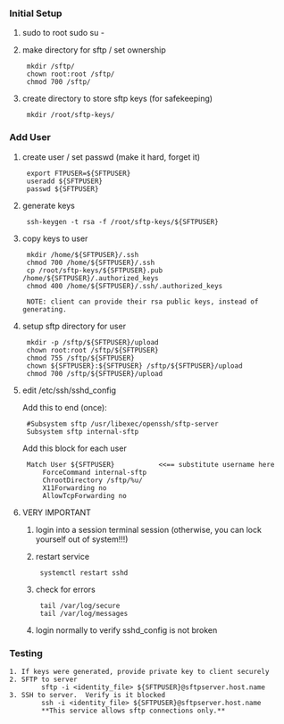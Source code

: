 

### Initial Setup

1. sudo to root
        sudo su -
        
1. make directory for sftp / set ownership
        
        mkdir /sftp/
        chown root:root /sftp/
        chmod 700 /sftp/

1. create directory to store sftp keys (for safekeeping)

        mkdir /root/sftp-keys/
        
### Add User

1. create user / set passwd (make it hard, forget it)

        export FTPUSER=${SFTPUSER}
        useradd ${SFTPUSER}
        passwd ${SFTPUSER}
        
1. generate keys

        ssh-keygen -t rsa -f /root/sftp-keys/${SFTPUSER}
        
1. copy keys to user

        mkdir /home/${SFTPUSER}/.ssh
        chmod 700 /home/${SFTPUSER}/.ssh
        cp /root/sftp-keys/${SFTPUSER}.pub /home/${SFTPUSER}/.authorized_keys
        chmod 400 /home/${SFTPUSER}/.ssh/.authorized_keys
        
        NOTE: client can provide their rsa public keys, instead of generating.
        
        
1. setup sftp directory for user

        mkdir -p /sftp/${SFTPUSER}/upload
        chown root:root /sftp/${SFTPUSER}
        chmod 755 /sftp/${SFTPUSER}
        chown ${SFTPUSER}:${SFTPUSER} /sftp/${SFTPUSER}/upload
        chmod 700 /sftp/${SFTPUSER}/upload
        
1. edit /etc/ssh/sshd_config

    Add this to end (once):
    
        #Subsystem sftp /usr/libexec/openssh/sftp-server
        Subsystem sftp internal-sftp
    
    Add this block for each user
    
        Match User ${SFTPUSER}           <<== substitute username here
            ForceCommand internal-sftp
            ChrootDirectory /sftp/%u/
            X11Forwarding no
            AllowTcpForwarding no

1. VERY IMPORTANT
    1. login into a session terminal session (otherwise, you can lock yourself out of system!!!)
    
    1. restart service
    
            systemctl restart sshd
    1. check for errors
    
            tail /var/log/secure
            tail /var/log/messages
            
    1. login normally to verify sshd_config is not broken
    
### Testing
    
    1. If keys were generated, provide private key to client securely
    2. SFTP to server
            sftp -i <identity_file> ${SFTPUSER}@sftpserver.host.name
    3. SSH to server.  Verify is it blocked
            ssh -i <identity_file> ${SFTPUSER}@sftpserver.host.name
            **This service allows sftp connections only.**
            

